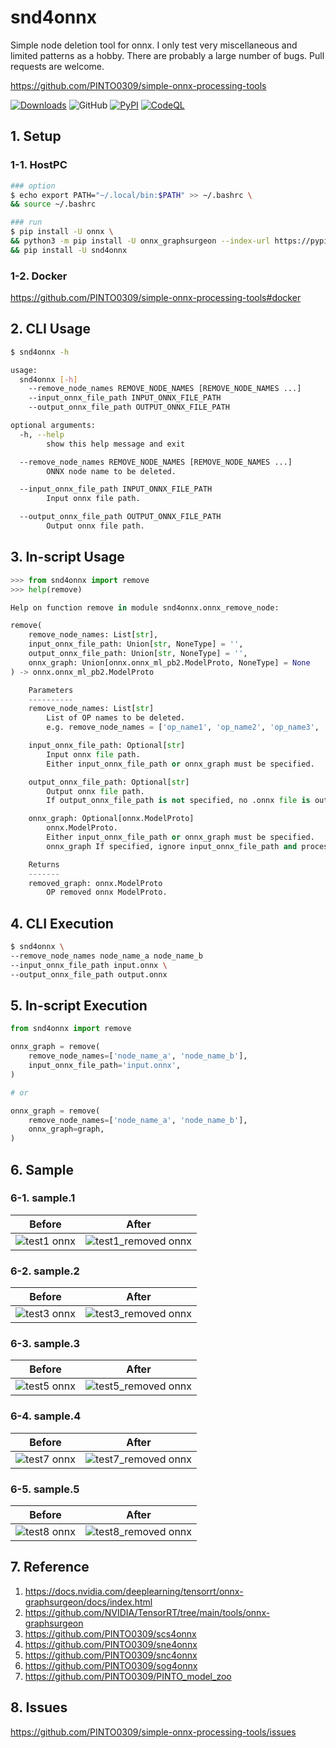 # snd4onnx
Simple node deletion tool for onnx. I only test very miscellaneous and limited patterns as a hobby. There are probably a large number of bugs. Pull requests are welcome.

https://github.com/PINTO0309/simple-onnx-processing-tools

[![Downloads](https://static.pepy.tech/personalized-badge/snd4onnx?period=total&units=none&left_color=grey&right_color=brightgreen&left_text=Downloads)](https://pepy.tech/project/snd4onnx) ![GitHub](https://img.shields.io/github/license/PINTO0309/snd4onnx?color=2BAF2B) [![PyPI](https://img.shields.io/pypi/v/snd4onnx?color=2BAF2B)](https://pypi.org/project/snd4onnx/) [![CodeQL](https://github.com/PINTO0309/snd4onnx/workflows/CodeQL/badge.svg)](https://github.com/PINTO0309/snd4onnx/actions?query=workflow%3ACodeQL)

## 1. Setup
### 1-1. HostPC
```bash
### option
$ echo export PATH="~/.local/bin:$PATH" >> ~/.bashrc \
&& source ~/.bashrc

### run
$ pip install -U onnx \
&& python3 -m pip install -U onnx_graphsurgeon --index-url https://pypi.ngc.nvidia.com \
&& pip install -U snd4onnx
```
### 1-2. Docker
https://github.com/PINTO0309/simple-onnx-processing-tools#docker

## 2. CLI Usage
```bash
$ snd4onnx -h

usage:
  snd4onnx [-h]
    --remove_node_names REMOVE_NODE_NAMES [REMOVE_NODE_NAMES ...]
    --input_onnx_file_path INPUT_ONNX_FILE_PATH
    --output_onnx_file_path OUTPUT_ONNX_FILE_PATH

optional arguments:
  -h, --help
        show this help message and exit

  --remove_node_names REMOVE_NODE_NAMES [REMOVE_NODE_NAMES ...]
        ONNX node name to be deleted.

  --input_onnx_file_path INPUT_ONNX_FILE_PATH
        Input onnx file path.

  --output_onnx_file_path OUTPUT_ONNX_FILE_PATH
        Output onnx file path.
```

## 3. In-script Usage
```python
>>> from snd4onnx import remove
>>> help(remove)

Help on function remove in module snd4onnx.onnx_remove_node:

remove(
    remove_node_names: List[str],
    input_onnx_file_path: Union[str, NoneType] = '',
    output_onnx_file_path: Union[str, NoneType] = '',
    onnx_graph: Union[onnx.onnx_ml_pb2.ModelProto, NoneType] = None
) -> onnx.onnx_ml_pb2.ModelProto

    Parameters
    ----------
    remove_node_names: List[str]
        List of OP names to be deleted.
        e.g. remove_node_names = ['op_name1', 'op_name2', 'op_name3', ...]

    input_onnx_file_path: Optional[str]
        Input onnx file path.
        Either input_onnx_file_path or onnx_graph must be specified.

    output_onnx_file_path: Optional[str]
        Output onnx file path.
        If output_onnx_file_path is not specified, no .onnx file is output.

    onnx_graph: Optional[onnx.ModelProto]
        onnx.ModelProto.
        Either input_onnx_file_path or onnx_graph must be specified.
        onnx_graph If specified, ignore input_onnx_file_path and process onnx_graph.

    Returns
    -------
    removed_graph: onnx.ModelProto
        OP removed onnx ModelProto.
```

## 4. CLI Execution
```bash
$ snd4onnx \
--remove_node_names node_name_a node_name_b
--input_onnx_file_path input.onnx \
--output_onnx_file_path output.onnx
```

## 5. In-script Execution
```python
from snd4onnx import remove

onnx_graph = remove(
    remove_node_names=['node_name_a', 'node_name_b'],
    input_onnx_file_path='input.onnx',
)

# or

onnx_graph = remove(
    remove_node_names=['node_name_a', 'node_name_b'],
    onnx_graph=graph,
)
```

## 6. Sample
### 6-1. sample.1
|Before|After|
|:-:|:-:|
|![test1 onnx](https://user-images.githubusercontent.com/33194443/161254346-cdcf861f-adf6-447e-8a8b-3abe619bf5ee.png)|![test1_removed onnx](https://user-images.githubusercontent.com/33194443/161254523-7f9d2f76-51ea-440d-a06b-7cda475a059d.png)|
### 6-2. sample.2
|Before|After|
|:-:|:-:|
|![test3 onnx](https://user-images.githubusercontent.com/33194443/161255204-6412469d-68f9-4e92-8cdd-2d6c1ca16b39.png)|![test3_removed onnx](https://user-images.githubusercontent.com/33194443/161255237-24e48064-795f-4ed3-bd31-9ba50b58de93.png)|
### 6-3. sample.3
|Before|After|
|:-:|:-:|
|![test5 onnx](https://user-images.githubusercontent.com/33194443/161255498-148ab730-bdcc-4140-97fc-010aff0550ef.png)|![test5_removed onnx](https://user-images.githubusercontent.com/33194443/161255532-13d2bfbb-7051-4c46-8025-1e2b6e2c61c5.png)|
### 6-4. sample.4
|Before|After|
|:-:|:-:|
|![test7 onnx](https://user-images.githubusercontent.com/33194443/161255804-c088a069-c049-4b4b-9e01-1827df9746c5.png)|![test7_removed onnx](https://user-images.githubusercontent.com/33194443/161255996-155eb870-52d7-4694-b2b9-d524d996a671.png)|
### 6-5. sample.5
|Before|After|
|:-:|:-:|
|![test8 onnx](https://user-images.githubusercontent.com/33194443/161256392-d557322d-b358-4949-bd66-f5e678d131dc.png)|![test8_removed onnx](https://user-images.githubusercontent.com/33194443/161256404-8e20596f-c7c2-4da3-a6b4-9685eda32ff8.png)|

## 7. Reference
1. https://docs.nvidia.com/deeplearning/tensorrt/onnx-graphsurgeon/docs/index.html
2. https://github.com/NVIDIA/TensorRT/tree/main/tools/onnx-graphsurgeon
3. https://github.com/PINTO0309/scs4onnx
4. https://github.com/PINTO0309/sne4onnx
5. https://github.com/PINTO0309/snc4onnx
6. https://github.com/PINTO0309/sog4onnx
7. https://github.com/PINTO0309/PINTO_model_zoo

## 8. Issues
https://github.com/PINTO0309/simple-onnx-processing-tools/issues
